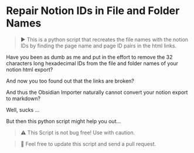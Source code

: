 # Repair Notion IDs in File and Folder Names

> ▶️ This is a python script that recreates the file names with the notion IDs by finding the page name and page ID pairs in the html links.

Have you been as dumb as me and put in the effort to remove the 32 characters long hexadecimal IDs from the file and folder names of your notion html export?

And now you too found out that the links are broken?

And thus the Obsidian Importer naturally cannot convert your notion export to markdown?

Well, sucks ...

But then this python script might help you out...

> ⚠️ This Script is not bug free! Use with caution.

> 🤝 Feel free to update this script and send a pull request.
